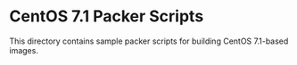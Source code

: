 # CentOS 7.1 Packer Scripts

This directory contains sample packer scripts for building CentOS 7.1-based
images.

